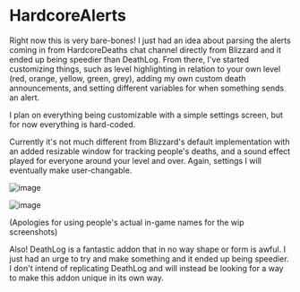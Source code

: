# HardcoreAlerts
Right now this is very bare-bones! I just had an idea about parsing the alerts coming in from HardcoreDeaths chat channel directly from Blizzard and it ended up being speedier than DeathLog. From there, I've started customizing things, such as level highlighting in relation to your own level (red, orange, yellow, green, grey), adding my own custom death announcements, and setting different variables for when something sends an alert. 

I plan on everything being customizable with a simple settings screen, but for now everything is hard-coded. 

Currently it's not much different from Blizzard's default implementation with an added resizable window for tracking people's deaths, and a sound effect played for everyone around your level and over. Again, settings I will eventually make user-changable. 

![image](https://github.com/user-attachments/assets/33ad4614-9ae1-4244-8814-3450f7a3c2c6)

![image](https://github.com/user-attachments/assets/32f24f67-965a-4e7d-a00a-18b760ab0d1c)

(Apologies for using people's actual in-game names for the wip screenshots)

Also! DeathLog is a fantastic addon that in no way shape or form is awful. I just had an urge to try and make something and it ended up being speedier. I don't intend of replicating DeathLog and will instead be looking for a way to make this addon unique in its own way.
